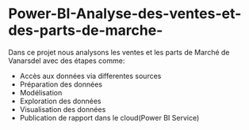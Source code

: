 # Power-BI-Analyse-des-ventes-et-des-parts-de-marche-


Dans ce projet nous analysons les ventes et les parts de Marché de Vanarsdel avec des étapes comme:
+ Accès aux données via differentes sources
+ Préparation des données
+ Modélisation
+ Exploration des données
+ Visualisation des données
+ Publication de rapport dans le cloud(Power BI Service)
  
